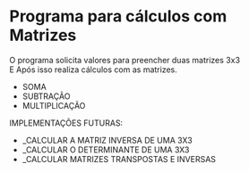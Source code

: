 # Programa para cálculos com Matrizes

O programa solicita valores para preencher duas matrizes 3x3\
E Após isso realiza cálculos com as matrizes.

- SOMA
- SUBTRAÇÃO
- MULTIPLICAÇÃO

IMPLEMENTAÇÕES FUTURAS:
- _CALCULAR A MATRIZ INVERSA DE UMA 3X3
- _CALCULAR O DETERMINANTE DE UMA 3X3
- _CALCULAR MATRIZES TRANSPOSTAS E INVERSAS
